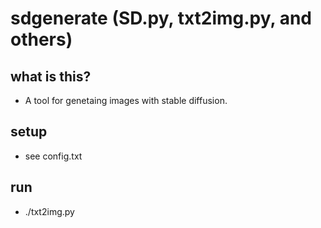 # sdgenerate (SD.py, txt2img.py, and others)
## what is this?
* A tool for genetaing images with stable diffusion. 
## setup
* see config.txt 
## run
* ./txt2img.py

